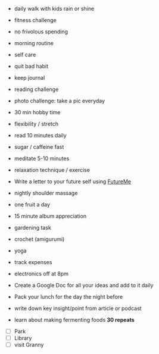 


- daily walk with kids rain or shine
- fitness challenge
- no frivolous spending
- morning routine
- self care
- quit bad habit
- keep journal
- reading challenge
- photo challenge: take a pic everyday
- 30 min hobby time
- flexibility / stretch
- read 10 minutes daily
- sugar / caffeine fast
- meditate 5-10 minutes
- relaxation technique / exercise
- Write a letter to your future self using [FutureMe](https://www.futureme.org/)
- nightly shoulder massage
- one fruit a day
- 15 minute album appreciation
- gardening task
- crochet (amigurumi)
- yoga
- track expenses
- electronics off at 8pm
- Create a Google Doc for all your ideas and add to it daily
- Pack your lunch for the day the night before
- write down key insight/point from article or podcast

- learn about making fermenting foods
__30 repeats__
- [ ] Park
- [ ] Library
- [ ] visit Granny
